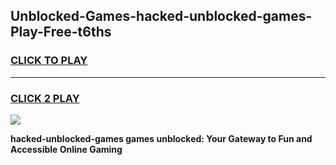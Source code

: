
## Unblocked-Games-hacked-unblocked-games-Play-Free-t6ths
<h3>
<a href="https://premium76.site?title=hacked-unblocked-games&ref=17A">CLICK TO PLAY</a></h3>
<hr>

<h3>
<a href="https://premium76.site?title=hacked-unblocked-games&ref=17A">CLICK 2 PLAY</a>
  
</h3>

<a href="https://premium76.site?title=hacked-unblocked-games&ref=17A"><img src="https://clearcache.store/games.png"></a>


**hacked-unblocked-games games unblocked: Your Gateway to Fun and Accessible Online Gaming**
